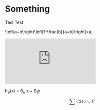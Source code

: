 # Something

Test
Test

\left(a+b\right)\left[1-\frac{b}{a+b}\right]=a\,,


![equation](http://www.sciweavers.org/tex2img.php?eq=1%2Bsin%28mc%5E2%29&bc=White&fc=Black&im=jpg&fs=12&ff=arev&edit=)

h<sub>&theta;</sub>(x) = &theta;<sub>o</sub> x + &theta;<sub>1</sub>x

<math xmlns="http://www.w3.org/1998/Math/MathML" display="block">
<mrow><mo>&#8721;</mo><mi><</mi><mn>24</mn><mi>></mi><mo>&#8746;</mo><mstyle mathvariant='double-struck'><mrow><mi>P</mi></mrow></mstyle></mrow></math>

